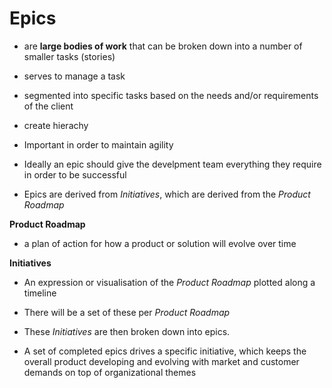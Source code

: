 # Epics

- are **large bodies of work** that can be broken down into a number of smaller tasks (stories)
- serves to manage a task
- segmented into specific tasks based on the needs and/or requirements of the client
- create hierachy 
- Important in order to maintain agility

- Ideally an epic should give the develpment team everything they require in order to be successful 

- Epics are derived from _Initiatives_, which are derived from the _Product Roadmap_

**Product Roadmap**

- a plan of action for how a product or solution will evolve over time

**Initiatives**

- An expression or visualisation of the _Product Roadmap_ plotted along a timeline
- There will be a set of these per _Product Roadmap_

- These _Initiatives_ are then broken down into epics.
- A set of completed epics drives a specific initiative, which keeps the overall product developing and evolving with market and customer demands on top of organizational themes

